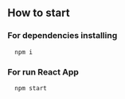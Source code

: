## How to start

### For dependencies installing

```
  npm i
```

### For run React App

```
  npm start
```
